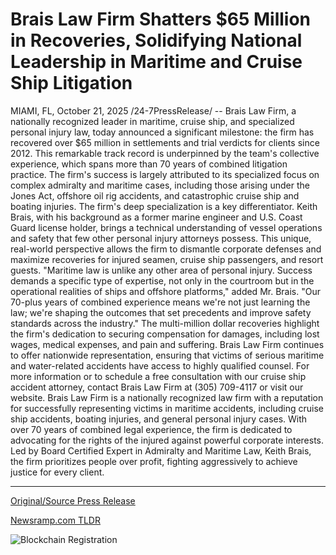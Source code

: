 # Brais Law Firm Shatters $65 Million in Recoveries, Solidifying National Leadership in Maritime and Cruise Ship Litigation

MIAMI, FL, October 21, 2025 /24-7PressRelease/ -- Brais Law Firm, a nationally recognized leader in maritime, cruise ship, and specialized personal injury law, today announced a significant milestone: the firm has recovered over $65 million in settlements and trial verdicts for clients since 2012. This remarkable track record is underpinned by the team's collective experience, which spans more than 70 years of combined litigation practice.  The firm's success is largely attributed to its specialized focus on complex admiralty and maritime cases, including those arising under the Jones Act, offshore oil rig accidents, and catastrophic cruise ship and boating injuries.  The firm's deep specialization is a key differentiator. Keith Brais, with his background as a former marine engineer and U.S. Coast Guard license holder, brings a technical understanding of vessel operations and safety that few other personal injury attorneys possess. This unique, real-world perspective allows the firm to dismantle corporate defenses and maximize recoveries for injured seamen, cruise ship passengers, and resort guests.  "Maritime law is unlike any other area of personal injury. Success demands a specific type of expertise, not only in the courtroom but in the operational realities of ships and offshore platforms," added Mr. Brais. "Our 70-plus years of combined experience means we're not just learning the law; we're shaping the outcomes that set precedents and improve safety standards across the industry."  The multi-million dollar recoveries highlight the firm's dedication to securing compensation for damages, including lost wages, medical expenses, and pain and suffering. Brais Law Firm continues to offer nationwide representation, ensuring that victims of serious maritime and water-related accidents have access to highly qualified counsel.  For more information or to schedule a free consultation with our  cruise ship accident attorney, contact Brais Law Firm at (305) 709-4117 or visit our website.  Brais Law Firm is a nationally recognized law firm with a reputation for successfully representing victims in maritime accidents, including cruise ship accidents, boating injuries, and general personal injury cases. With over 70 years of combined legal experience, the firm is dedicated to advocating for the rights of the injured against powerful corporate interests. Led by Board Certified Expert in Admiralty and Maritime Law, Keith Brais, the firm prioritizes people over profit, fighting aggressively to achieve justice for every client. 

---

[Original/Source Press Release](https://www.24-7pressrelease.com/press-release/527868/brais-law-firm-shatters-65-million-in-recoveries-solidifying-national-leadership-in-maritime-and-cruise-ship-litigation)
                    

[Newsramp.com TLDR](https://newsramp.com/curated-news/brais-law-recovers-65m-in-maritime-injury-cases/9222c99ae1ef8cd41b41276d9c7a0405) 

 

 



![Blockchain Registration](https://cdn.newsramp.app/24-7PressRelease/qrcode/2510/21/openV0Kr.webp)